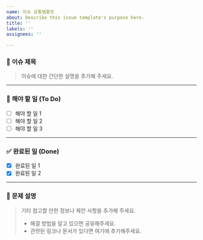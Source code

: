 ```yaml
---
name: 이슈 공통템플릿
about: Describe this issue template's purpose here.
title: ''
labels: ''
assignees: ''

---
```


### 📝 **이슈 제목**
> 이슈에 대한 간단한 설명을 추가해 주세요.

---

### 🔧 **해야 할 일 (To Do)**
- [ ] 해야 할 일 1
- [ ] 해야 할 일 2
- [ ] 해야 할 일 3

---

### ✅ **완료된 일 (Done)**
- [x] 완료된 일 1
- [x] 완료된 일 2

---

### 🔧 **문제 설명**
> 기타 참고할 만한 정보나 제안 사항을 추가해 주세요.  
> - 해결 방법을 알고 있으면 공유해주세요.
> - 관련된 링크나 문서가 있다면 여기에 추가해주세요.
